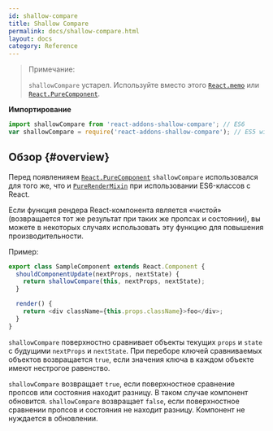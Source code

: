 ```yaml
---
id: shallow-compare
title: Shallow Compare
permalink: docs/shallow-compare.html
layout: docs
category: Reference
---
```


> Примечание:
>
> `shallowCompare` устарел. Используйте вместо этого [`React.memo`](/docs/react-api.html#reactmemo) или [`React.PureComponent`](/docs/react-api.html#reactpurecomponent).

**Импортирование**

```javascript
import shallowCompare from 'react-addons-shallow-compare'; // ES6
var shallowCompare = require('react-addons-shallow-compare'); // ES5 with npm
```

## Обзор {#overview}

Перед появленияем [`React.PureComponent`](/docs/react-api.html#reactpurecomponent) `shallowCompare` использовался для того же, что и [`PureRenderMixin`](pure-render-mixin.html) при использовании ES6-классов с React.

Если функция рендера React-компонента является «чистой» (возвращается тот же результат при таких же пропсах и состоянии), вы можете в некоторых случаях использовать эту функцию для повышения производительности.

Пример:

```js
export class SampleComponent extends React.Component {
  shouldComponentUpdate(nextProps, nextState) {
    return shallowCompare(this, nextProps, nextState);
  }

  render() {
    return <div className={this.props.className}>foo</div>;
  }
}
```

`shallowCompare` поверхностно сравнивает объекты текущих `props` и `state` с будущими `nextProps` и `nextState`. 
При переборе ключей сравниваемых объектов возвращается `true`, если значения ключа в каждом объекте имеют нестрогое равенство.

`shallowCompare` возвращает `true`, если поверхностное сравнение пропсов или состояния находит разницу. В таком случае компонент обновится. 
`shallowCompare` возвращает `false`, если поверхностное сравнении пропсов и состояния не находит разницу. Компонент не нуждается в обновлении.
